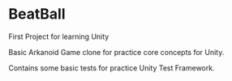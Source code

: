 # BeatBall

First Project for learning Unity

Basic Arkanoid Game clone for practice core concepts for Unity.

Contains some basic tests for practice Unity Test Framework.
